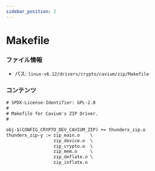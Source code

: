 ```yaml
---
sidebar_position: 2
---
```

# Makefile

### ファイル情報

- パス: `linux-v6.12/drivers/crypto/cavium/zip/Makefile`

### コンテンツ

```txt
# SPDX-License-Identifier: GPL-2.0
#
# Makefile for Cavium's ZIP Driver.
#

obj-$(CONFIG_CRYPTO_DEV_CAVIUM_ZIP) += thunderx_zip.o
thunderx_zip-y := zip_main.o    \
                  zip_device.o  \
                  zip_crypto.o  \
                  zip_mem.o     \
                  zip_deflate.o \
                  zip_inflate.o

```
